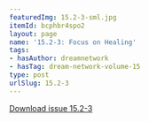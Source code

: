 ```yaml
---
featuredImg: 15.2-3-sml.jpg
itemId: bcphbr4spo2
layout: page
name: '15.2-3: Focus on Healing'
tags:
- hasAuthor: dreamnetwork
- hasTag: dream-network-volume-15
type: post
urlSlug: 15.2-3
---
```

<a href="../files/pdfs/Volume_15/15.2-3-Dream-Network-Vol-15-No-3_de-skew.pdf" download="">Download issue 15.2-3</a>